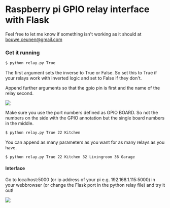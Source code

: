 # Raspberry pi GPIO relay interface with Flask

Feel free to let me know if something isn't working as it should at bouwe.ceunen@gmail.com

### Get it running

```sh
$ python relay.py True
```

The first argument sets the inverse to True or False. So set this to True if your relays work with inverted logic and set to False if they don't.

Append further arguments so that the gpio pin is first and the name of the relay second.

[![](https://i.stack.imgur.com/sVvsB.jpg)](https://i.stack.imgur.com/sVvsB.jpg)

Make sure you use the port numbers defined as GPIO BOARD. So not the numbers on the side with the GPIO annotation but the single board numbers in the middle.

```sh
$ python relay.py True 22 Kitchen 
```

You can append as many parameters as you want for as many relays as you have.

```sh
$ python relay.py True 22 Kitchen 32 Livingroom 36 Garage
```

#### Interface
Go to localhost:5000 (or ip address of your pi e.g. 192.168.1.115:5000) in your webbrowser (or change the Flask port in the python relay file) and try it out!

[![](http://www.bouweceunen.com/flaskrelay/interface.png)](http://www.bouweceunen.com/flaskrelay/interface.png)
